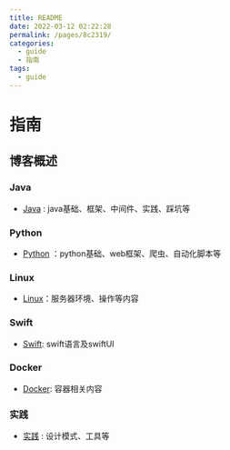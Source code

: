 ```yaml
---
title: README
date: 2022-03-12 02:22:28
permalink: /pages/8c2319/
categories: 
  - guide
  - 指南
tags: 
  - guide
---
```

# 指南

## 博客概述
### Java
- [Java](/pages/bf6a41/) : java基础、框架、中间件、实践、踩坑等
### Python
- [Python](/pages/ecb94e/) ：python基础、web框架、爬虫、自动化脚本等
### Linux
- [Linux](/pages/eeefb8/)：服务器环境、操作等内容
### Swift
- [Swift](/pages/416f59/): swift语言及swiftUI
### Docker
- [Docker](/pages/5111ec/): 容器相关内容
### 实践
- [实践](/pages/20fb9d/) : 设计模式、工具等